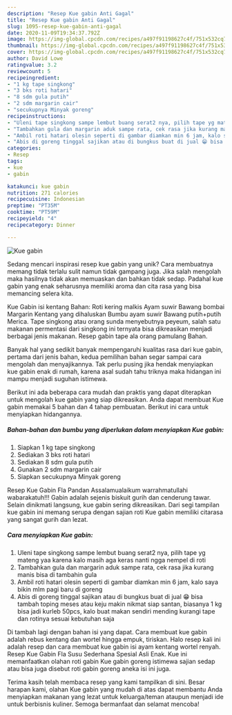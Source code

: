 ```yaml
---
description: "Resep Kue gabin Anti Gagal"
title: "Resep Kue gabin Anti Gagal"
slug: 1095-resep-kue-gabin-anti-gagal
date: 2020-11-09T19:34:37.792Z
image: https://img-global.cpcdn.com/recipes/a497f91198627c4f/751x532cq70/kue-gabin-foto-resep-utama.jpg
thumbnail: https://img-global.cpcdn.com/recipes/a497f91198627c4f/751x532cq70/kue-gabin-foto-resep-utama.jpg
cover: https://img-global.cpcdn.com/recipes/a497f91198627c4f/751x532cq70/kue-gabin-foto-resep-utama.jpg
author: David Lowe
ratingvalue: 3.2
reviewcount: 5
recipeingredient:
- "1 kg tape singkong"
- "3 bks roti hatari"
- "8 sdm gula putih"
- "2 sdm margarin cair"
- "secukupnya Minyak goreng"
recipeinstructions:
- "Uleni tape singkong sampe lembut buang serat2 nya, pilih tape yg mateng yaa karena kalo masih aga keras nanti ngga nempel di roti"
- "Tambahkan gula dan margarin aduk sampe rata, cek rasa jika kurang manis bisa di tambahin gula"
- "Ambil roti hatari olesin seperti di gambar diamkan min 6 jam, kalo saya bikin mlm pagi baru di goreng"
- "Abis di goreng tinggal sajikan atau di bungkus buat di jual 😁 bisa tambah toping meses atau keju makin nikmat siap santan, biasanya 1 kg bisa jadi kurleb 50pcs, kalo buat makan sendiri mending kurangi tape dan rotinya sesuai kebutuhan saja"
categories:
- Resep
tags:
- kue
- gabin

katakunci: kue gabin 
nutrition: 271 calories
recipecuisine: Indonesian
preptime: "PT35M"
cooktime: "PT59M"
recipeyield: "4"
recipecategory: Dinner

---
```



![Kue gabin](https://img-global.cpcdn.com/recipes/a497f91198627c4f/751x532cq70/kue-gabin-foto-resep-utama.jpg)

Sedang mencari inspirasi resep kue gabin yang unik? Cara membuatnya memang tidak terlalu sulit namun tidak gampang juga. Jika salah mengolah maka hasilnya tidak akan memuaskan dan bahkan tidak sedap. Padahal kue gabin yang enak seharusnya memiliki aroma dan cita rasa yang bisa memancing selera kita.

Kue Gabin isi kentang Bahan: Roti kering malkis Ayam suwir Bawang bombai Margarin Kentang yang dihaluskan Bumbu ayam suwir Bawang putih+putih Merica. Tape singkong atau orang sunda menyebutnya peyeum, salah satu makanan permentasi dari singkong ini ternyata bisa dikreasikan menjadi berbagai jenis makanan. Resep gabin tape ala orang pamulang Bahan.

Banyak hal yang sedikit banyak mempengaruhi kualitas rasa dari kue gabin, pertama dari jenis bahan, kedua pemilihan bahan segar sampai cara mengolah dan menyajikannya. Tak perlu pusing jika hendak menyiapkan kue gabin enak di rumah, karena asal sudah tahu triknya maka hidangan ini mampu menjadi suguhan istimewa.


Berikut ini ada beberapa cara mudah dan praktis yang dapat diterapkan untuk mengolah kue gabin yang siap dikreasikan. Anda dapat membuat Kue gabin memakai 5 bahan dan 4 tahap pembuatan. Berikut ini cara untuk menyiapkan hidangannya.

<!--inarticleads1-->

##### Bahan-bahan dan bumbu yang diperlukan dalam menyiapkan Kue gabin:

1. Siapkan 1 kg tape singkong
1. Sediakan 3 bks roti hatari
1. Sediakan 8 sdm gula putih
1. Gunakan 2 sdm margarin cair
1. Siapkan secukupnya Minyak goreng


Resep Kue Gabin Fla Pandan Assalamualaikum warrahmatullahi wabarakatuh!!! Gabin adalah sejenis biskuit gurih dan cenderung tawar. Selain dinikmati langsung, kue gabin sering dikreasikan. Dari segi tampilan kue gabin ini memang serupa dengan sajian roti Kue gabin memiliki citarasa yang sangat gurih dan lezat. 

<!--inarticleads2-->

##### Cara menyiapkan Kue gabin:

1. Uleni tape singkong sampe lembut buang serat2 nya, pilih tape yg mateng yaa karena kalo masih aga keras nanti ngga nempel di roti
1. Tambahkan gula dan margarin aduk sampe rata, cek rasa jika kurang manis bisa di tambahin gula
1. Ambil roti hatari olesin seperti di gambar diamkan min 6 jam, kalo saya bikin mlm pagi baru di goreng
1. Abis di goreng tinggal sajikan atau di bungkus buat di jual 😁 bisa tambah toping meses atau keju makin nikmat siap santan, biasanya 1 kg bisa jadi kurleb 50pcs, kalo buat makan sendiri mending kurangi tape dan rotinya sesuai kebutuhan saja


Di tambah lagi dengan bahan isi yang dapat. Cara membuat kue gabin adalah rebus kentang dan wortel hingga empuk, tiriskan. Halo resep kali ini adalah resep dan cara membuat kue gabin isi ayam kentang wortel renyah. Resep Kue Gabin Fla Susu Sederhana Spesial Asli Enak. Kue ini memanfaatkan olahan roti gabin Kue gabin goreng istimewa sajian sedap atau bisa juga disebut roti gabin goreng aneka isi ini juga. 

Terima kasih telah membaca resep yang kami tampilkan di sini. Besar harapan kami, olahan Kue gabin yang mudah di atas dapat membantu Anda menyiapkan makanan yang lezat untuk keluarga/teman ataupun menjadi ide untuk berbisnis kuliner. Semoga bermanfaat dan selamat mencoba!
